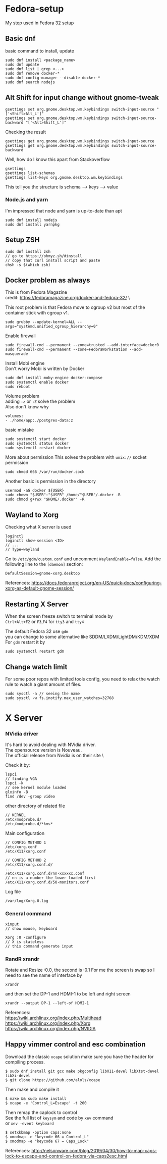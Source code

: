 # Fedora-setup
My step used in Fedora 32 setup

## Basic dnf
basic command to install, update
```
sudo dnf install <package_name>
sudo dnf update
sudo dnf list | grep <...>
sudo dnf remove docker-*
sudo dnf config-manager --disable docker-*
sudo dnf search nodejs
```


## Alt Shift for input change without gnome-tweak
```
gsettings set org.gnome.desktop.wm.keybindings switch-input-source "['<Shift>Alt_L']"
gsettings set org.gnome.desktop.wm.keybindings switch-input-source-backward "['<Alt>Shift_L']"
```
Checking the result
```
gsettings get org.gnome.desktop.wm.keybindings switch-input-source
gsettings get org.gnome.desktop.wm.keybindings switch-input-source-backward
```
Well, how do I know this apart from Stackoverflow
```
gsettings
gsettings list-schemas
gsettings list-keys org.gnome.desktop.wm.keybindings
```
This tell you the structure is schema --> keys --> value

### Node.js and yarn
I'm impressed that node and yarn is up-to-date than apt
```
sudo dnf install nodejs
sudo dnf install yarnpkg
```

## Setup ZSH
```
sudo dnf install zsh
// go to https://ohmyz.sh/#install
// copy that curl install script and paste
chsh -s $(which zsh)
```
## Docker problem as always
This is from Fedora Magazine \
credit: https://fedoramagazine.org/docker-and-fedora-32/ \

This root problem is that Fedora move to cgroup v2 but most of the container stick with cgroup v1.
```
sudo grubby --update-kernel=ALL --args="systemd.unified_cgroup_hierarchy=0"
```
Enable firewall
```
sudo firewall-cmd --permanent --zone=trusted --add-interface=docker0
sudo firewall-cmd --permanent --zone=FedoraWorkstation --add-masquerade
```
Install Mobi engine \
Don't worry Mobi is written by Docker
```
sudo dnf install moby-engine docker-compose
sudo systemctl enable docker
sudo reboot
```
Volume problem \
adding `:z` or `:Z` solve the problem \
Also don't know why
```
volumes:
- ./home/app:./postgres-data:z
```

basic mistake
```
sudo systemctl start docker
sudo systemctl status docker
sudo systemctl restart docker
```
More about permission
This solves the problem with `unix://` socket permission
```
sudo chmod 666 /var/run/docker.sock
```
Another basic is permission in the directory
```
usermod -aG docker ${USER}
sudo chown "$USER":"$USER" /home/"$USER"/.docker -R
sudo chmod g+rwx "$HOME/.docker" -R
```

## Wayland to Xorg
Checking what X server is used
```
loginctl
loginctl show-session <ID>
// ...
// Type=wayland
```
Go to `/etc/gdm/custom.conf` and uncomment `WaylandEnable=false`.
Add the following line to the `[daemon]` section:
```
DefaultSession=gnome-xorg.desktop
```
References:
https://docs.fedoraproject.org/en-US/quick-docs/configuring-xorg-as-default-gnome-session/

## Restarting X Server
When the screen freeze switch to terminal mode by \
`Ctrl+Alt+F2` or `F3`,`F4` for `tty3` and `tty4`

The default Fedora 32 use `gdm` \
you can change to some alternative like SDDM/LXDM/LightDM/KDM/XDM \
For `gdm` restart it by
```
sudo systemctl restart gdm
```

## Change watch limit
For some poor repos with limited tools config, you need to relax the watch rule to watch a giant amount of files.
```
sudo sysctl -a // seeing the name
sudo sysctl -w fs.inotify.max_user_watches=32768
```


# X Server
### NVidia driver
It's hard to avoid dealing with NVidia driver. \
The opensource version is Nouveau. \
The official release from Nvidia is on their site \

Check it by:
```
lspci
// finding VGA
lspci -k
// see kernel module loaded
glxinfo -B
find /dev -group video
```
other directory of related file
```
// KERNEL
/etc/modprobe.d/
/etc/modprobe.d/*kms*
```
Main configuration
```
// CONFIG METHOD 1
/etc/xorg.conf
/etc/X11/xorg.conf

// CONFIG METHOD 2
/etc/X11/xorg.conf.d/
...
/etc/X11/xorg.conf.d/nn-xxxxxx.conf
// nn is a number the lower loaded first
/etc/X11/xorg.conf.d/50-monitors.conf
```
Log file
```
/var/log/Xorg.0.log
```
### General command
```
xinput
// show mouse, keyboard

Xorg :0 -configure
// X is stateless
// this command generate input
```

### RandR xrandr
Rotate and Resize
:0.0, the second is :0.1 
For me the screen is swap so I need to see the name of interface by
```
xrandr
```
and then set the DP-1 and HDMI-1 to be left and right screen
```
xrandr --output DP-1 --left-of HDMI-1
```

References: \
https://wiki.archlinux.org/index.php/Multihead  \
https://wiki.archlinux.org/index.php/Xorg  \
https://wiki.archlinux.org/index.php/NVIDIA


## Happy vimmer control and esc combination
Download the classic `xcape` solution make sure you have the header for compiling process.
```
$ sudo dnf install git gcc make pkgconfig libX11-devel libXtst-devel libXi-devel
$ git clone https://github.com/alols/xcape
```
Then make and compile it
```
$ make && sudo make install
$ xcape -e 'Control_L=Escape' -t 200
```
Then remap the caplock to control \
See the full list of `keysym` and code by `xev` command \
or `xev -event keyboard`
```
$ setxkbmap -option caps:none
$ xmodmap -e "keycode 66 = Control_L"
$ xmodmap -e "keycode 67 = Caps_Lock"
```

References:
http://nelsonware.com/blog/2019/04/30/how-to-map-caps-lock-to-escape-and-control-on-fedora-via-caps2esc.html
